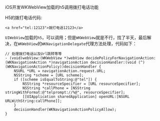 iOS开发WKWebView加载的h5调用拨打电话功能

H5的拨打电话代码:

```
<a href="tel:12123">拨打电话12123</a>  
```
`UIWebView`加载的`h5`，可以调用；但是`WKWebView`就是不行，找了半天，最后解决，在`WKWebView`的`WKNavigationDelegate`代理方法处理，代码如下：

```
// 处理拨打电话以及Url跳转等等  
- (void)webView:(WKWebView *)webView decidePolicyForNavigationAction:(WKNavigationAction *)navigationAction decisionHandler:(void (^)(WKNavigationActionPolicy))decisionHandler {  
    NSURL *URL = navigationAction.request.URL;  
    NSString *scheme = [URL scheme];  
    if ([scheme isEqualToString:@"tel"]) {  
        NSString *resourceSpecifier = [URL resourceSpecifier];  
        NSString *callPhone = [NSString stringWithFormat:@"telprompt://%@", resourceSpecifier];  
        [[UIApplication sharedApplication] openURL:[NSURL URLWithString:callPhone]];  
    }  
    decisionHandler(WKNavigationActionPolicyAllow);  
}  
```